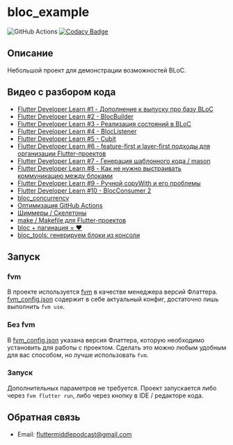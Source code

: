 # bloc_example

![GitHub Actions](https://github.com/fluttermiddlepodcast/bloc_example/actions/workflows/flutter.yaml/badge.svg)
[![Codacy Badge](https://app.codacy.com/project/badge/Grade/c2980a7a10754a23bb6cae75dc767991)](https://app.codacy.com/gh/fluttermiddlepodcast/bloc_example/dashboard?utm_source=gh&utm_medium=referral&utm_content=&utm_campaign=Badge_grade)

## Описание

Небольшой проект для демонстрации возможностей BLoC.

## Видео с разбором кода

- [Flutter Developer Learn #1 - Дополнение к выпуску про базу BLoC](https://youtu.be/GO1AWSdlCEI)
- [Flutter Developer Learn #2 - BlocBuilder](https://youtu.be/98iF13KKdss)
- [Flutter Developer Learn #3 - Реализация состояний в BLoC](https://youtu.be/YBLzMV9dVmI)
- [Flutter Developer Learn #4 - BlocListener](https://youtu.be/3rMMqciUd4Y)
- [Flutter Developer Learn #5 - Cubit](https://youtu.be/CuaeQJBcBYA)
- [Flutter Developer Learn #6 - feature-first и layer-first подходы для организации Flutter-проектов](https://youtu.be/WTnIakTAU3I)
- [Flutter Developer Learn #7 - Генерация шаблонного кода / mason](https://youtu.be/yVxDoe88foU)
- [Flutter Developer Learn #8 - Как не нужно выстраивать коммуникацию между блоками](https://youtu.be/tLquqILV_j4)
- [Flutter Developer Learn #9 - Ручной copyWith и его проблемы](https://youtu.be/Kurlder2WdE)
- [Flutter Developer Learn #10 - BlocConsumer 2](https://youtu.be/WKjpXTSwQuU)
- [bloc_concurrency](https://youtu.be/tPSqLA7i-3U)
- [Оптимизация GitHub Actions](https://youtu.be/NxY6mGaIzKY)
- [Шиммеры / Скелетоны](https://youtu.be/L-Jgfsl1lmM)
- [make / Makefile для Flutter-проектов](https://youtu.be/CMj70A5k17E)
- [bloc + пагинация = ❤️](https://youtu.be/0L-LgbR3EgM)
- [bloc_tools: генерируем блоки из консоли](https://youtu.be/c-CXiQZVYBs)

## Запуск

### fvm

В проекте используется [fvm](https://fvm.app/) в качестве менеджера версий Флаттера.
[fvm_config.json](./.fvm/fvm_config.json) содержит в себе актуальный конфиг, достаточно лишь выполнить `fvm use`.

### Без fvm

В [fvm_config.json](./.fvm/fvm_config.json) указана версия Флаттера, которую необходимо установить для работы с
проектом. Сделать это можно любым удобным для вас способом, но лучше использовать `fvm`.

### Запуск

Дополнительных параметров не требуется. Проект запускается либо через `fvm flutter run`, либо через кнопку в IDE /
редакторе кода.

## Обратная связь

- Email: fluttermiddlepodcast@gmail.com
